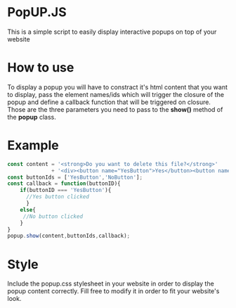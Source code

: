 # PopUP.JS
This is a simple script to easily display interactive popups on top of your website

# How to use
To display a popup you will have to constract it's html content that you want to display, pass the element names/ids which will trigger the closure of the popup and define a callback function that will be triggered on closure.
Those are the three parameters you need to pass to the **show()** method of the **popup** class.

# Example

```javascript
const content = '<strong>Do you want to delete this file?</strong>'
              + '<div><button name="YesButton">Yes</button><button name="NoButton">No</button></div>';
const buttonIds = ['YesButton','NoButton'];
const callback = function(buttonID){
    if(buttonID === 'YesButton'){
      //Yes button clicked
      }
    else{
     //No button clicked
    }
}
popup.show(content,buttonIds,callback);
```

# Style
Include the popup.css stylesheet in your website in order to display the popup content correctly. Fill free to modify it in order to fit your website's look.
